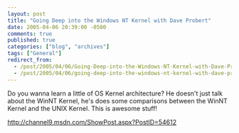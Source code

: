 ```yaml
---
layout: post
title: "Going Deep into the Windows NT Kernel with Dave Probert"
date: 2005-04-06 20:39:00 -0500
comments: true
published: true
categories: ["blog", "archives"]
tags: ["General"]
redirect_from: 
  - /post/2005/04/06/Going-Deep-into-the-Windows-NT-Kernel-with-Dave-Probert
  - /post/2005/04/06/going-deep-into-the-windows-nt-kernel-with-dave-probert
---
```

<!-- more -->
<P>Do you wanna&nbsp;learn a little of OS Kernel architecture? He doesn't just talk about the WinNT Kernel, he's does some comparisons between the WinNT Kernel and the UNIX Kernel. This is awesome stuff!</P>
<P><A href="http://channel9.msdn.com/ShowPost.aspx?PostID=54612">http://channel9.msdn.com/ShowPost.aspx?PostID=54612</A></P>
